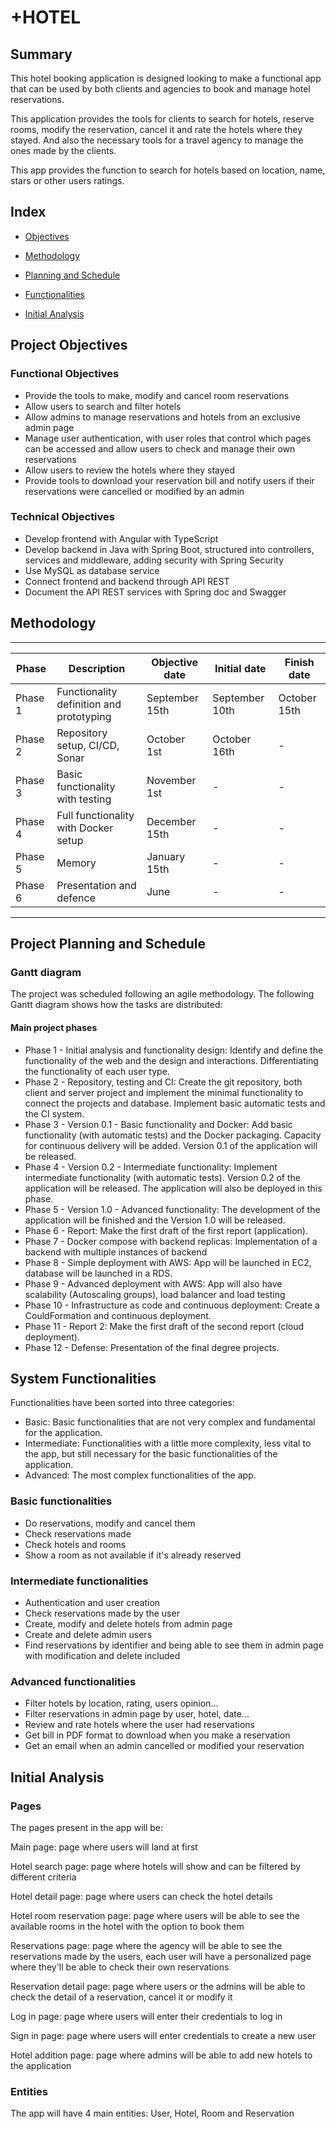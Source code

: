 # +HOTEL

## Summary

This hotel booking application is designed looking to make a functional app that can be used by both clients and agencies to 
book and manage hotel reservations.

This application provides the tools for clients to search for hotels, reserve rooms, modify the reservation, cancel it 
and rate the hotels where they stayed. And also the necessary tools for a travel agency to manage the ones made by the clients.

This app provides the function to search for hotels based on location, name, stars or other users ratings.

## Index

- [Objectives](#project-objectives)

- [Methodology](#methodology)

- [Planning and Schedule](#project-planning-and-schedule)

- [Functionalities](#system-functionalities)

- [Initial Analysis](#initial-analysis)


## Project Objectives

### Functional Objectives

- Provide the tools to make, modify and cancel room reservations
- Allow users to search and filter hotels
- Allow admins to manage reservations and hotels from an exclusive admin page
- Manage user authentication, with user roles that control which pages can be accessed and allow users to check and 
manage their own reservations
- Allow users to review the hotels where they stayed
- Provide tools to download your reservation bill and notify users if their reservations were cancelled or modified by 
an admin

### Technical Objectives

- Develop frontend with Angular with TypeScript
- Develop backend in Java with Spring Boot, structured into controllers, services and middleware, adding security with
Spring Security
- Use MySQL as database service
- Connect frontend and backend through API REST
- Document the API REST services with Spring doc and Swagger


## Methodology

----------------------------------------------------------------------------------------------------------

| Phase   | Description                              | Objective date | Initial date   | Finish date  |
|---------|------------------------------------------|----------------|----------------|--------------|  
| Phase 1 | Functionality definition and prototyping | September 15th | September 10th | October 15th | 
| Phase 2 | Repository setup, CI/CD, Sonar           | October 1st    | October 16th   | -            |
| Phase 3 | Basic functionality with testing         | November 1st   | -              | -            | 
| Phase 4 | Full functionality with Docker setup     | December 15th  | -              | -            |
| Phase 5 | Memory                                   | January 15th   | -              | -            | 
| Phase 6 | Presentation and defence                 | June           | -              | -            | 
----------------------------------------------------------------------------------------------------------

## Project Planning and Schedule

### Gantt diagram

The project was scheduled following an agile methodology. The following Gantt diagram shows how the tasks are distributed:

#### Main project phases

- Phase 1 - Initial analysis and functionality design: Identify and define the functionality of the web and the design 
and interactions. Differentiating the functionality of each user type.
- Phase 2 - Repository, testing and CI: Create the git repository, both client and server project and implement the 
minimal functionality to connect the projects and database. Implement basic automatic tests and the CI system.
- Phase 3 - Version 0.1 - Basic functionality and Docker: Add basic functionality (with automatic tests) and the Docker 
packaging. Capacity for continuous delivery will be added. Version 0.1 of the application will be released.
- Phase 4 - Version 0.2 - Intermediate functionality: Implement intermediate functionality (with automatic tests). 
Version 0.2 of the application will be released. The application will also be deployed in this phase.
- Phase 5 - Version 1.0 - Advanced functionality: The development of the application will be finished and the Version 
1.0 will be released.
- Phase 6 - Report: Make the first draft of the first report (application).
- Phase 7 - Docker compose with backend replicas: Implementation of a backend with multiple instances of backend
- Phase 8 - Simple deployment with AWS: App will be launched in EC2, database will be launched in a RDS.
- Phase 9 - Advanced deployment with AWS: App will also have scalability (Autoscaling groups), load balancer and load testing
- Phase 10 - Infrastructure as code and continuous deployment: Create a CouldFormation and continuous deployment.
- Phase 11 - Report 2: Make the first draft of the second report (cloud deployment).
- Phase 12 - Defense: Presentation of the final degree projects.

## System Functionalities

Functionalities have been sorted into three categories: 
- Basic: Basic functionalities that are not very complex and fundamental for the application.
- Intermediate: Functionalities with a little more complexity, less vital to the app, but still necessary for the basic
functionalities of the application.
- Advanced: The most complex functionalities of the app.

### Basic functionalities

- Do reservations, modify and cancel them
- Check reservations made
- Check hotels and rooms
- Show a room as not available if it's already reserved

### Intermediate functionalities

- Authentication and user creation
- Check reservations made by the user
- Create, modify and delete hotels from admin page
- Create and delete admin users
- Find reservations by identifier and being able to see them in admin page with modification and delete included

### Advanced functionalities

- Filter hotels by location, rating, users opinion...
- Filter reservations in admin page by user, hotel, date...
- Review and rate hotels where the user had reservations
- Get bill in PDF format to download when you make a reservation
- Get an email when an admin cancelled or modified your reservation

## Initial Analysis

### Pages

The pages present in the app will be:

Main page: page where users will land at first


Hotel search page: page where hotels will show and can be filtered by different criteria


Hotel detail page: page where users can check the hotel details


Hotel room reservation page: page where users will be able to see the available rooms in the hotel with the option to book them


Reservations page: page where the agency will be able to see the reservations made by the users, each user will have 
a personalized page where they'll be able to check their own reservations


Reservation detail page: page where users or the admins will be able to check the detail of a reservation, cancel it
or modify it


Log in page: page where users will enter their credentials to log in


Sign in page: page where users will enter credentials to create a new user



Hotel addition page: page where admins will be able to add new hotels to the application



### Entities

The app will have 4 main entities: User, Hotel, Room and Reservation






